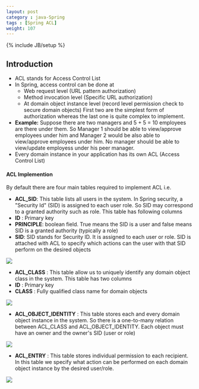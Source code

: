 ```yaml
---
layout: post
category : java-Spring
tags : [Spring ACL]
weight: 107
---
```


{% include JB/setup %}

## Introduction


* ACL stands for Access Control List
* In Spring, access control can be done at
  * Web request level (URL pattern authorization)
  * Method invocation level (Specific URL authorization)
  * At domain object instance level (record level permission check to secure domain objects)
 First two are the simplest form of authorization whereas the last one is quite complex to implement.
* **Example:** Suppose there are two managers and 5 + 5 = 10 employees are there under them. So Manager 1 should be able to view/approve employees under him and Manager 2 would be also able to view/approve employees under him. No manager should be able to view/update employess under his peer manager.
* Every domain instance in your application has its own ACL (Access Control List) 


#### ACL Implemention
By default there are four main tables required to implement ACL i.e.

* **ACL_SID**: This table lists all users in the system. In Spring security, a "Security Id" (SID) is assigned to each user role. So SID may correspond to a granted authority such as role. This table has following columns
 * **ID** : Primary key
 * **PRINCIPLE**: boolean field. True means the SID is a user and false means SID is a granted authority (typically a role)
 * **SID**: SID stands for Security ID. It is assigned to each user or role. SID is attached with ACL to specify which actions can the user with that SID perform on the desired objects
<img src="https://cloud.githubusercontent.com/assets/11231867/15608796/d05f2614-2439-11e6-9637-d6d0b1667349.png"/>

* **ACL_CLASS** : This table allow us to uniquely identify any domain object class in the system. This table has two columns
 * **ID** : Primary key
 * **CLASS** : Fully qualified class name for domain objects
<img src="https://cloud.githubusercontent.com/assets/11231867/15608799/d4da94ee-2439-11e6-93c5-d8a3414dbfcb.png"/>

* **ACL_OBJECT_IDENTITY** : This table stores each and every domain object instance in the system. So there is a one-to-many relation between ACL_CLASS and ACL_OBJECT_IDENTITY. Each object must have an owner and the owner's SID (user or role)
<img src="https://cloud.githubusercontent.com/assets/11231867/15608800/d8497636-2439-11e6-8a22-cfbdba857f53.png"/>

* **ACL_ENTRY** : This table stores individual permission to each recipient. In this table we specify what action can be performed on each domain object instance by the desired user/role.
<img src="https://cloud.githubusercontent.com/assets/11231867/15608801/daf6e850-2439-11e6-9bb2-4ccbbb78fb32.png"/>
